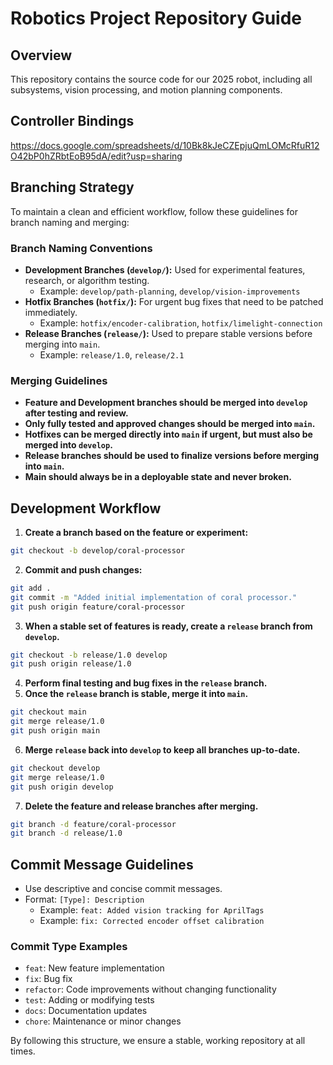 # Robotics Project Repository Guide

## Overview

This repository contains the source code for our 2025 robot, including all subsystems, vision processing, and motion planning components.

## Controller Bindings

https://docs.google.com/spreadsheets/d/10Bk8kJeCZEpjuQmLOMcRfuR12O42bP0hZRbtEoB95dA/edit?usp=sharing

## Branching Strategy

To maintain a clean and efficient workflow, follow these guidelines for branch naming and merging:

### **Branch Naming Conventions**

-   **Development Branches (`develop/`):** Used for experimental features, research, or algorithm testing.
    -   Example: `develop/path-planning`, `develop/vision-improvements`
-   **Hotfix Branches (`hotfix/`):** For urgent bug fixes that need to be patched immediately.
    -   Example: `hotfix/encoder-calibration`, `hotfix/limelight-connection`
-   **Release Branches (`release/`):** Used to prepare stable versions before merging into `main`.
    -   Example: `release/1.0`, `release/2.1`

### **Merging Guidelines**

-   **Feature and Development branches should be merged into `develop` after testing and review.**
-   **Only fully tested and approved changes should be merged into `main`.**
-   **Hotfixes can be merged directly into `main` if urgent, but must also be merged into `develop`.**
-   **Release branches should be used to finalize versions before merging into `main`.**
-   **Main should always be in a deployable state and never broken.**

## Development Workflow

1. **Create a branch based on the feature or experiment:**

```sh
git checkout -b develop/coral-processor
```

2. **Commit and push changes:**

```sh
git add .
git commit -m "Added initial implementation of coral processor."
git push origin feature/coral-processor
```

3. **When a stable set of features is ready, create a `release` branch from `develop`.**

```sh
git checkout -b release/1.0 develop
git push origin release/1.0
```

4. **Perform final testing and bug fixes in the `release` branch.**
5. **Once the `release` branch is stable, merge it into `main`.**

```sh
git checkout main
git merge release/1.0
git push origin main
```

6. **Merge `release` back into `develop` to keep all branches up-to-date.**

```sh
git checkout develop
git merge release/1.0
git push origin develop
```

7. **Delete the feature and release branches after merging.**

```sh
git branch -d feature/coral-processor
git branch -d release/1.0
```

## Commit Message Guidelines

-   Use descriptive and concise commit messages.
-   Format: `[Type]: Description`
    -   Example: `feat: Added vision tracking for AprilTags`
    -   Example: `fix: Corrected encoder offset calibration`

### **Commit Type Examples**

-   `feat`: New feature implementation
-   `fix`: Bug fix
-   `refactor`: Code improvements without changing functionality
-   `test`: Adding or modifying tests
-   `docs`: Documentation updates
-   `chore`: Maintenance or minor changes

By following this structure, we ensure a stable, working repository at all times.
